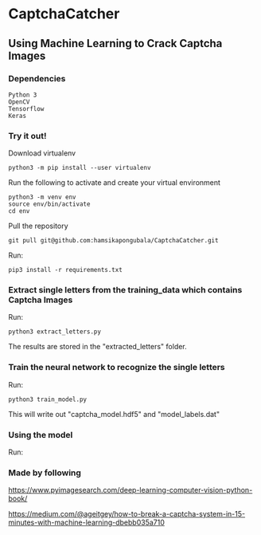# CaptchaCatcher

## Using Machine Learning to Crack Captcha Images

### Dependencies

    Python 3
    OpenCV
    Tensorflow
    Keras
    
### Try it out!

Download virtualenv

    python3 -m pip install --user virtualenv

Run the following to activate and create your virtual environment

    python3 -m venv env
    source env/bin/activate
    cd env
    
Pull the repository

    git pull git@github.com:hamsikapongubala/CaptchaCatcher.git

Run:

    pip3 install -r requirements.txt
    
### Extract single letters from the training_data which contains Captcha Images
Run: 

    python3 extract_letters.py

The results are stored in the "extracted_letters" folder.


### Train the neural network to recognize the single letters

Run:

    python3 train_model.py

This will write out "captcha_model.hdf5" and "model_labels.dat"


### Using the model

Run: 



### Made by following

https://www.pyimagesearch.com/deep-learning-computer-vision-python-book/

https://medium.com/@ageitgey/how-to-break-a-captcha-system-in-15-minutes-with-machine-learning-dbebb035a710

